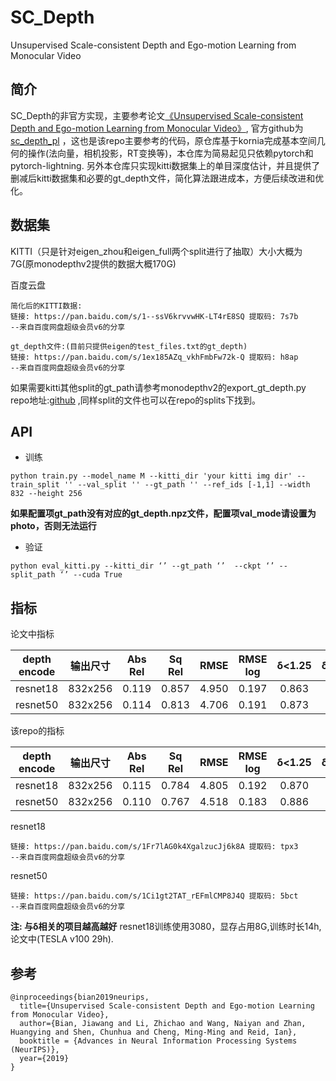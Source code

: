 # SC_Depth
Unsupervised Scale-consistent Depth and Ego-motion Learning from Monocular Video
## 简介
SC_Depth的非官方实现，主要参考论文[《Unsupervised Scale-consistent Depth and Ego-motion Learning from Monocular Video》](https://arxiv.org/pdf/2105.11610v1.pdf),
官方github为[sc_depth_pl](https://github.com/JiawangBian/sc_depth_pl) ，这也是该repo主要参考的代码，原仓库基于kornia完成基本空间几何的操作(法向量，相机投影，RT变换等)，本仓库为简易起见只依赖pytorch和pytorch-lightning.
另外本仓库只实现kitti数据集上的单目深度估计，并且提供了删减后kitti数据集和必要的gt_depth文件，简化算法跟进成本，方便后续改进和优化。

## 数据集
KITTI（只是针对eigen_zhou和eigen_full两个split进行了抽取）大小大概为7G(原monodepthv2提供的数据大概170G)

百度云盘
```text
简化后的KITTI数据:
链接: https://pan.baidu.com/s/1--ssV6krvvwHK-LT4rE8SQ 提取码: 7s7b 
--来自百度网盘超级会员v6的分享

gt_depth文件:(目前只提供eigen的test_files.txt的gt_depth)
链接: https://pan.baidu.com/s/1ex185AZq_vkhFmbFw72k-Q 提取码: h8ap 
--来自百度网盘超级会员v6的分享

```
如果需要kitti其他split的gt_path请参考monodepthv2的export_gt_depth.py repo地址:[github](https://github.com/nianticlabs/monodepth2) ,同样split的文件也可以在repo的splits下找到。

## API
- 训练
```shell script
python train.py --model_name M --kitti_dir 'your kitti img dir' --train_split '' --val_split '' --gt_path '' --ref_ids [-1,1] --width 832 --height 256
```

**如果配置项gt_path没有对应的gt_depth.npz文件，配置项val_mode请设置为photo，否则无法运行**


- 验证
```shll script
python eval_kitti.py --kitti_dir ‘’ --gt_path ‘’  --ckpt ‘’ --split_path ‘’ --cuda True
```

## 指标
论文中指标

| depth encode | 输出尺寸 | Abs Rel | Sq Rel | RMSE | RMSE log | δ<1.25 | δ<1.25^2 | δ<1.25^3 |
| :---: | :---: | :---: | :---: | :---: | :---: | :---: | :---: | :---: |
|resnet18 | 832x256 | 0.119 | 0.857 | 4.950 | 0.197 | 0.863 | 0.957 | 0.981 |
|resnet50 | 832x256 | 0.114 | 0.813 | 4.706 | 0.191 | 0.873 | 0.960 | 0.982 |

该repo的指标

| depth encode | 输出尺寸 | Abs Rel | Sq Rel | RMSE | RMSE log | δ<1.25 | δ<1.25^2 | δ<1.25^3 |
| :---: | :---: | :---: | :---: | :---: | :---: | :---: | :---: | :---: |
|resnet18 | 832x256 | 0.115 | 0.784 | 4.805 | 0.192 | 0.870 | 0.960 | 0.982 |
|resnet50 | 832x256 | 0.110 | 0.767 | 4.518 | 0.183 | 0.886 | 0.964 | 0.984 |

resnet18
```text
链接: https://pan.baidu.com/s/1Fr7lAG0k4XgalzucJj6k8A 提取码: tpx3 
--来自百度网盘超级会员v6的分享
```
resnet50
```text
链接: https://pan.baidu.com/s/1Ci1gt2TAT_rEFmlCMP8J4Q 提取码: 5bct 
--来自百度网盘超级会员v6的分享
```
**注: 与δ相关的项目越高越好**
resnet18训练使用3080，显存占用8G,训练时长14h,论文中(TESLA v100 29h).

## 参考
```text
@inproceedings{bian2019neurips,
  title={Unsupervised Scale-consistent Depth and Ego-motion Learning from Monocular Video},
  author={Bian, Jiawang and Li, Zhichao and Wang, Naiyan and Zhan, Huangying and Shen, Chunhua and Cheng, Ming-Ming and Reid, Ian},
  booktitle = {Advances in Neural Information Processing Systems (NeurIPS)},
  year={2019}
}
```